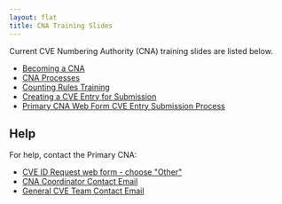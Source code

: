 ```yaml
---
layout: flat
title: CNA Training Slides
---
```

        
Current CVE Numbering Authority (CNA) training slides are listed below.              
                          
* [Becoming a CNA](/cna/Becoming_a_CNA.pptx)          
* [CNA Processes](/cna/CNA_Processes.pptx)      
* [Counting Rules Training](/cna/CVE_Counting_Rules_Training.pptx)     
* [Creating a CVE Entry for Submission](/cna/Entry_Creation.pptx)         
* [Primary CNA Web Form CVE Entry Submission Process](/cna/Web_Form_Entry_Submission_Process.pptx)   

## Help
                      
For help, contact the Primary CNA:                    
                    
* [CVE ID Request web form - choose "Other"](https://cveform.mitre.org/)
* [CNA Coordinator Contact Email](mailto:cna-coordinator@mitre.org)
* [General CVE Team Contact Email](mailto:cve@mitre.org)


